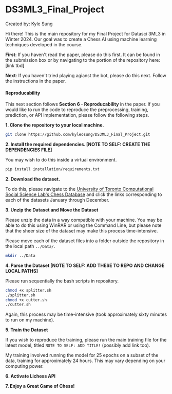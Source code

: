 # DS3ML3_Final_Project

Created by: Kyle Sung

Hi there! This is the main repository for my Final Project for Datasci 3ML3 in Winter 2024. Our goal was to create a Chess AI using machine learning techniques developed in the course.

**First**: If you haven't read the paper, please do this first. It can be found in the submission box or by navigating to the portion of the repository here: [link tbd]

**Next**: If you haven't tried playing agianst the bot, please do this next. Follow the instructions in the paper.

#### Reproducability

This next section follows **Section 6 - Reproducability** in the paper. If you would like to run the code to reproduce the preprocessing, training, prediction, or API implementation, please follow the following steps.

**1. Clone the repository to your local machine.**

```bash
git clone https://github.com/kyleosung/DS3ML3_Final_Project.git
```

**2. Install the required dependencies. [NOTE TO SELF: CREATE THE DEPENDENCIES FILE]**

You may wish to do this inside a virtual environment.

```bash
pip install installation/requirements.txt
```
  
**2.  Download the dataset.**

To do this, please navigate to the [University of Toronto Computational Social Science Lab's Chess Database](https://csslab.cs.toronto.edu/datasets/#monthly_chess_csv) and click the links corresponding to each of the datasets January through December.

**3. Unzip the Dataset and Move the Dataset**

Please unzip the data in a way compatible with your machine. You may be able to do this using WinRAR or using the Command Line, but please note that the sheer size of the dataset may make this process time-intensive.

Please move each of the dataset files into a folder outside the repository in the local path `../Data/`.

```bash
mkdir ../Data
```

**4. Parse the Dataset [NOTE TO SELF: ADD THESE TO REPO AND CHANGE LOCAL PATHS]** 

Please run sequentially the bash scripts in repository.

```bash
chmod +x splitter.sh
./splitter.sh
chmod +x cutter.sh
./cutter.sh
```

Again, this process may be time-intensive (took approximately sixty minutes to run on my machine).

**5. Train the Dataset**

If you wish to reproduce the training, please run the main training file for the latest model, titled ``NOTE TO SELF: ADD TITLE!`` (possibly add link too).

My training involved running the model for 25 epochs on a subset of the data, training for approximately 24 hours. This may vary depending on your computing power.

**6. Activate Lichess API**



**7. Enjoy a Great Game of Chess!**

